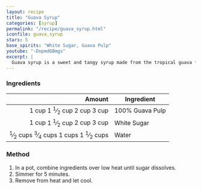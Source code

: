 ```yaml
---
layout: recipe
title: "Guava Syrup"
categories: [syrup]
permalink: "/recipe/guava_syrup.html"
iconfile: guava_syrup
stars: 5
base_spirits: "White Sugar, Guava Pulp"
youtube: "-DnpmdGBmgs"
excerpt: |
  Guava syrup is a sweet and tangy syrup made from the tropical guava fruit.
---
```


### Ingredients

|   Amount | Ingredient      |
| -------: | --------------- |
|    <span class="onex active">1 cup </span> <span class="onehalfx">1 <sup>1</sup>&frasl;<sub>2</sub> cup </span> <span class="twox">2 cup </span> <span class="threex">3 cup </span>| 100% Guava Pulp |
|    <span class="onex active">1 cup </span> <span class="onehalfx">1 <sup>1</sup>&frasl;<sub>2</sub> cup </span> <span class="twox">2 cup </span> <span class="threex">3 cup </span>| White Sugar     |
| <span class="onex active"> <sup>1</sup>&frasl;<sub>2</sub> cups </span> <span class="onehalfx"> <sup>3</sup>&frasl;<sub>4</sub> cups </span> <span class="twox">1 cups </span> <span class="threex">1 <sup>1</sup>&frasl;<sub>2</sub> cups </span>| Water           |

### Method

1. In a pot, combine ingredients over low heat until sugar dissolves.
2. Simmer for 5 minutes.
3. Remove from heat and let cool.

    
<script type="application/ld+json">
{
  "@context": "https://schema.org",
  "@type": "Recipe",
  "author": "{{ page.author }}",
  "description": "{{ page.excerpt }}",
  "image": "{% for ingredient in site.data[page.iconfile].images.ingredient limit: 1 %}{{ ingredient.url }}{% endfor %}",
  "recipeIngredient": [
  ],
  "name": "{{ page.title }}",
  "recipeInstructions": "",
  "recipeYield": "1 cocktail",
}
</script>

    